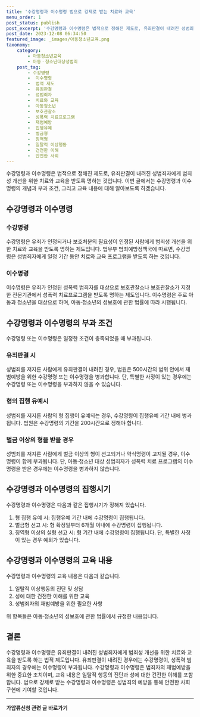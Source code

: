 ```yaml
---
title: '수강명령과 이수명령 법으로 강제로 받는 치료와 교육'
menu_order: 1
post_status: publish
post_excerpt: '수강명령과 이수명령은 법적으로 정해진 제도로, 유죄판결이 내려진 성범죄자에게 범죄성 개선을 위한 치료와 교육을 받도록 명하는 것입니다. 이번 글에서는 수강명령과 이수명령의 개념과 부과 조건, 그리고 교육 내용에 대해 알아보도록 하겠습니다.'
post_date: 2023-12-08 06:34:50
featured_image: _images/아동청소년교육.png
taxonomy:
    category:
        - 아동청소년교육
        - 아동ㆍ청소년대상성범죄
    post_tag:
        - 수강명령
        -  이수명령
        -  법적 제도
        -  유죄판결
        -  성범죄자
        -  치료와 교육
        -  아동청소년
        -  보호관찰소
        -  성폭력 치료프로그램
        -  재범예방
        -  집행유예
        -  벌금형
        -  징역형
        -  일탈적 이상행동
        -  건전한 이해
        -  안전한 사회
---
```



수강명령과 이수명령은 법적으로 정해진 제도로, 유죄판결이 내려진 성범죄자에게 범죄성 개선을 위한 치료와 교육을 받도록 명하는 것입니다. 이번 글에서는 수강명령과 이수명령의 개념과 부과 조건, 그리고 교육 내용에 대해 알아보도록 하겠습니다.

## 수강명령과 이수명령

### 수강명령

수강명령은 유죄가 인정되거나 보호처분의 필요성이 인정된 사람에게 범죄성 개선을 위한 치료와 교육을 받도록 명하는 제도입니다. 법무부 범죄예방정책국에 따르면, 수강명령은 성범죄자에게 일정 기간 동안 치료와 교육 프로그램을 받도록 하는 것입니다.

### 이수명령

이수명령은 유죄가 인정된 성폭력 범죄자를 대상으로 보호관찰소나 보호관찰소가 지정한 전문기관에서 성폭력 치료프로그램을 받도록 명하는 제도입니다. 이수명령은 주로 아동과 청소년을 대상으로 하며, 아동·청소년의 성보호에 관한 법률에 따라 시행됩니다.

## 수강명령과 이수명령의 부과 조건

수강명령 또는 이수명령은 일정한 조건이 충족되었을 때 부과됩니다.

### 유죄판결 시

성범죄를 저지른 사람에게 유죄판결이 내려진 경우, 법원은 500시간의 범위 안에서 재범예방을 위한 수강명령 또는 이수명령을 병과합니다. 단, 특별한 사정이 있는 경우에는 수강명령 또는 이수명령을 부과하지 않을 수 있습니다.

### 형의 집행 유예시

성범죄를 저지른 사람의 형 집행이 유예되는 경우, 수강명령이 집행유예 기간 내에 병과됩니다. 법원은 수강명령의 기간을 200시간으로 정해야 합니다.

### 벌금 이상의 형을 받을 경우

성범죄를 저지른 사람에게 벌금 이상의 형이 선고되거나 약식명령이 고지될 경우, 이수명령이 함께 부과됩니다. 단, 아동·청소년 대상 성범죄자가 성폭력 치료 프로그램의 이수명령을 받은 경우에는 이수명령을 병과하지 않습니다.

## 수강명령과 이수명령의 집행시기

수강명령과 이수명령은 다음과 같은 집행시기가 정해져 있습니다.

1. 형 집행 유예 시: 집행유예 기간 내에 수강명령이 집행됩니다.
2. 벌금형 선고 시: 형 확정일부터 6개월 이내에 수강명령이 집행됩니다.
3. 징역형 이상의 실형 선고 시: 형 기간 내에 수강명령이 집행됩니다. 단, 특별한 사정이 있는 경우 예외가 있습니다.

## 수강명령과 이수명령의 교육 내용

수강명령과 이수명령의 교육 내용은 다음과 같습니다.

1. 일탈적 이상행동의 진단 및 상담
2. 성에 대한 건전한 이해를 위한 교육
3. 성범죄자의 재범예방을 위한 필요한 사항

위 항목들은 아동·청소년의 성보호에 관한 법률에서 규정한 내용입니다.

## 결론

수강명령과 이수명령은 유죄판결이 내려진 성범죄자에게 범죄성 개선을 위한 치료와 교육을 받도록 하는 법적 제도입니다. 유죄판결이 내려진 경우에는 수강명령이, 성폭력 범죄자의 경우에는 이수명령이 부과됩니다. 수강명령과 이수명령은 범죄자의 재범예방을 위한 중요한 조치이며, 교육 내용은 일탈적 행동의 진단과 성에 대한 건전한 이해를 포함합니다. 법으로 강제로 받는 수강명령과 이수명령은 성범죄의 예방을 통해 안전한 사회 구현에 기여할 것입니다.
<!-- wp:separator -->
<hr class="wp-block-separator has-alpha-channel-opacity"/>
<!-- /wp:separator -->

<!-- wp:group {"backgroundColor":"base","layout":{"type":"constrained"}} -->
<div class="wp-block-group has-base-background-color has-background"><!-- wp:paragraph {"align":"center","fontSize":"medium"} -->
<p class="has-text-align-center has-large-font-size"><strong>가압류신청 관련 글 바로가기</strong></p>
<!-- /wp:paragraph -->


<!-- wp:latest-posts
{"categories":[{"id":14445,"count":19,"description":"","link":"https://uknowlaw.com/category/%ea%b0%80%ec%95%95%eb%a5%98%ec%8b%a0%ec%b2%ad/","name":"가압류신청","slug":"가압류신청","taxonomy":"category","parent":0,"meta":[],"_links":{"self":[{"href":"https://uknowlaw.com/wp-json/wp/v2/categories/14445"}],"collection":[{"href":"https://uknowlaw.com/wp-json/wp/v2/categories"}],"about":[{"href":"https://uknowlaw.com/wp-json/wp/v2/taxonomies/category"}],"wp:post_type":[{"href":"https://uknowlaw.com/wp-json/wp/v2/posts?categories=14445"}],"curies":[{"name":"wp","href":"https://api.w.org/{rel}","templated":true}]}}],"postsToShow":100,"excerptLength":28,"postLayout":"grid","columns":2,"featuredImageAlign":"left","featuredImageSizeSlug":"large","fontSize":"small"} /--></div>
<!-- /wp:group -->